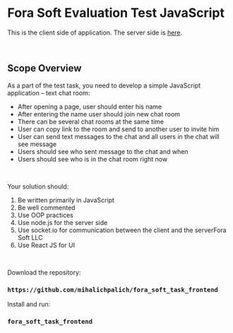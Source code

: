 # Fora Soft Evaluation Test JavaScript

This is the client side of application. The server side is [here](https://github.com/mihalichpalich/fora_soft_task_backend).

<br/>

## Scope Overview

As a part of the test task, you need to develop a simple JavaScript application – text chat room:

* After opening a page, user should enter his name
* After entering the name user should join new chat room
* There can be several chat rooms at the same time
* User can copy link to the room and send to another user to invite him
* User can send text messages to the chat and all users in the chat will see message
* Users should see who sent message to the chat and when
* Users should see who is in the chat room right now

<br/>

Your solution should:
1. Be written primarily in JavaScript
2. Be well commented
3. Use OOP practices
4. Use node.js for the server side
5. Use socket.io for communication between the client and the serverFora Soft LLC
6. Use React JS for UI

<br/>

Download the repository:

### `https://github.com/mihalichpalich/fora_soft_task_frontend`

Install and run:

### `fora_soft_task_frontend`